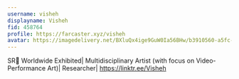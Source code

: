 ```yaml
---
username: visheh
displayname: Visheh
fid: 458764
profile: https://farcaster.xyz/visheh
avatar: https://imagedelivery.net/BXluQx4ige9GuW0Ia56BHw/b3910560-a5fc-413b-9ef2-0f400c10f800/rectcrop3
---
```


SR💎 Worldwide Exhibited| Multidisciplinary Artist (with focus on Video-Performance Art)| Researcher|
https://linktr.ee/Visheh
